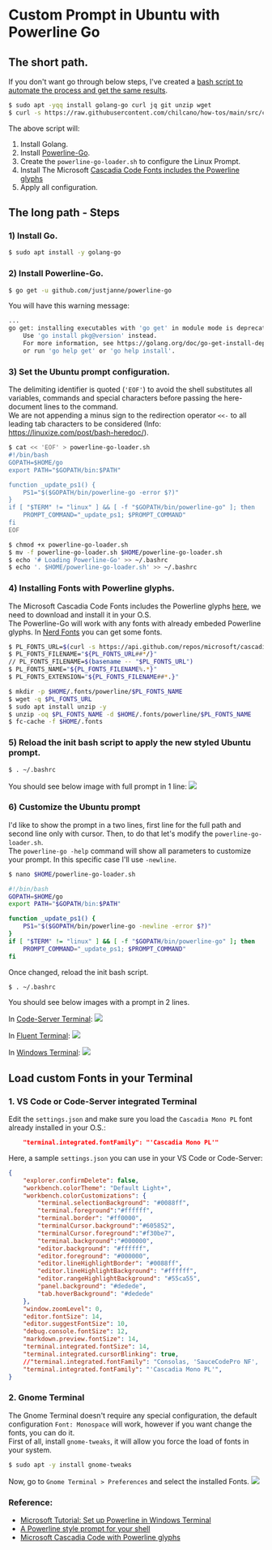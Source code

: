 # Custom Prompt in Ubuntu with Powerline Go


## The short path.

If you don't want go through below steps, I've created a [bash script to automate the process and get the same results](https://raw.githubusercontent.com/chilcano/how-tos/main/src/custom_prompt_with_powerline_go.sh). 

```sh
$ sudo apt -yqq install golang-go curl jq git unzip wget
$ curl -s https://raw.githubusercontent.com/chilcano/how-tos/main/src/custom_prompt_with_powerline_go.sh | bash
```

The above script will:

1. Install Golang.
2. Install [Powerline-Go](https://github.com/justjanne/powerline-go).
3. Create the `powerline-go-loader.sh` to configure the Linux Prompt.
4. Install The Microsoft [Cascadia Code Fonts includes the Powerline glyphs](https://github.com/microsoft/cascadia-code)
5. Apply all configuration.

## The long path - Steps

### 1) Install Go.

```sh
$ sudo apt install -y golang-go
```

### 2) Install Powerline-Go.

```sh
$ go get -u github.com/justjanne/powerline-go
```

You will have this warning message:
```sh
...
go get: installing executables with 'go get' in module mode is deprecated.
	Use 'go install pkg@version' instead.
	For more information, see https://golang.org/doc/go-get-install-deprecation
	or run 'go help get' or 'go help install'.
```

### 3) Set the Ubuntu prompt configuration.

The delimiting identifier is quoted (`'EOF'`) to avoid the shell substitutes all variables, commands and special characters before passing the here-document lines to the command.   
We are not appending a minus sign to the redirection operator `<<-` to all leading tab characters to be considered (Info: https://linuxize.com/post/bash-heredoc/).  

```sh
$ cat << 'EOF' > powerline-go-loader.sh
#!/bin/bash
GOPATH=$HOME/go
export PATH="$GOPATH/bin:$PATH"

function _update_ps1() {
    PS1="$($GOPATH/bin/powerline-go -error $?)"
}
if [ "$TERM" != "linux" ] && [ -f "$GOPATH/bin/powerline-go" ]; then
    PROMPT_COMMAND="_update_ps1; $PROMPT_COMMAND"
fi
EOF

$ chmod +x powerline-go-loader.sh
$ mv -f powerline-go-loader.sh $HOME/powerline-go-loader.sh
$ echo '# Loading Powerline-Go' >> ~/.bashrc
$ echo '. $HOME/powerline-go-loader.sh' >> ~/.bashrc
```

### 4) Installing Fonts with Powerline glyphs.  

The Microsoft Cascadia Code Fonts includes the Powerline glyphs [here](https://github.com/microsoft/cascadia-code), we need to download and install it in your O.S.  
The Powerline-Go will work with any fonts with already embeded Powerline glyphs. In [Nerd Fonts](https://www.nerdfonts.com) you can get some fonts. 
```sh
$ PL_FONTS_URL=$(curl -s https://api.github.com/repos/microsoft/cascadia-code/releases/latest | jq -r -M '.assets[].browser_download_url')
$ PL_FONTS_FILENAME="${PL_FONTS_URL##*/}"
// PL_FONTS_FILENAME=$(basename -- "$PL_FONTS_URL")
$ PL_FONTS_NAME="${PL_FONTS_FILENAME%.*}"
$ PL_FONTS_EXTENSION="${PL_FONTS_FILENAME##*.}"

$ mkdir -p $HOME/.fonts/powerline/$PL_FONTS_NAME
$ wget -q $PL_FONTS_URL
$ sudo apt install unzip -y
$ unzip -oq $PL_FONTS_NAME -d $HOME/.fonts/powerline/$PL_FONTS_NAME
$ fc-cache -f $HOME/.fonts
```   

### 5) Reload the init bash script to apply the new styled Ubuntu prompt.

```sh
$ . ~/.bashrc
```
You should see below image with full prompt in 1 line:
![](img/customprompt/custom_prompt_ubuntu_powerline_go_1_line.png)


### 6) Customize the Ubuntu prompt

I'd like to show the prompt in a two lines, first line for the full path and second line only with cursor. Then, to do that let's modify the `powerline-go-loader.sh`.  
The `powerline-go -help` command will show all parameters to customize your prompt. In this specific case I'll use `-newline`.
```sh
$ nano $HOME/powerline-go-loader.sh

#!/bin/bash
GOPATH=$HOME/go
export PATH="$GOPATH/bin:$PATH"

function _update_ps1() {
    PS1="$($GOPATH/bin/powerline-go -newline -error $?)"
}
if [ "$TERM" != "linux" ] && [ -f "$GOPATH/bin/powerline-go" ]; then
    PROMPT_COMMAND="_update_ps1; $PROMPT_COMMAND"
fi
```

Once changed, reload the init bash script.
```sh
$ . ~/.bashrc
```
You should see below images with a prompt in 2 lines.  

In [Code-Server Terminal](https://github.com/cdr/code-server):
![](img/customprompt/custom_prompt_ubuntu_powerline_go_2_lines_code_server.png)  

In [Fluent Terminal](https://github.com/felixse/FluentTerminal):
![](img/customprompt/custom_prompt_ubuntu_powerline_go_2_lines_fluent_terminal.png)  

In [Windows Terminal](https://github.com/microsoft/terminal):
![](img/customprompt/custom_prompt_ubuntu_powerline_go_2_lines_windows_terminal.png)  

## Load custom Fonts in your Terminal

### 1. VS Code or Code-Server integrated Terminal

Edit the `settings.json` and make sure you load the `Cascadia Mono PL` font already installed in your O.S.:
```json
    "terminal.integrated.fontFamily": "'Cascadia Mono PL'"
```
Here, a sample `settings.json` you can use in your VS Code or Code-Server:
```json
{
    "explorer.confirmDelete": false,
    "workbench.colorTheme": "Default Light+",
    "workbench.colorCustomizations": {
        "terminal.selectionBackground": "#0088ff",
        "terminal.foreground":"#ffffff",
        "terminal.border": "#ff0000",
        "terminalCursor.background":"#605852",
        "terminalCursor.foreground":"#f30be7",        
        "terminal.background":"#000000",
        "editor.background": "#ffffff",
        "editor.foreground": "#000000",
        "editor.lineHighlightBorder": "#0088ff",
        "editor.lineHighlightBackground": "#ffffff",
        "editor.rangeHighlightBackground": "#55ca55",
        "panel.background": "#dedede",
        "tab.hoverBackground": "#dedede"
    },
    "window.zoomLevel": 0,
    "editor.fontSize": 14,
    "editor.suggestFontSize": 10,
    "debug.console.fontSize": 12,
    "markdown.preview.fontSize": 14,
    "terminal.integrated.fontSize": 14,
    "terminal.integrated.cursorBlinking": true,
    //"terminal.integrated.fontFamily": "Consolas, 'SauceCodePro NF', 'SourceCodePro+Powerline+Awesome Regular', 'MesloLGM NF'",
    "terminal.integrated.fontFamily": "'Cascadia Mono PL'",
}
```

### 2. Gnome Terminal

The Gnome Terminal doesn't require any special configuration, the default configuration `Font: Monospace` will work, however if you want change the fonts, you can do it.  
First of all, install `gnome-tweaks`, it will allow you force the load of fonts in your system.
```sh
$ sudo apt -y install gnome-tweaks
```
Now, go to `Gnome Terminal > Preferences` and select the installed Fonts.
![](img/select-custom-font-gnome-terminal.png)


### Reference:
- [Microsoft Tutorial: Set up Powerline in Windows Terminal](https://docs.microsoft.com/en-us/windows/terminal/tutorials/powerline-setup)
- [A Powerline style prompt for your shell](https://github.com/justjanne/powerline-go)
- [Microsoft Cascadia Code with Powerline glyphs](https://github.com/microsoft/cascadia-code)
